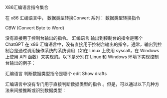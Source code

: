 X86汇编语言指令集合



在 x86 汇编语言中，
数据类型转换Convert 系列：
数据类型转换指令

CBW (Convert Byte to Word)

没有直接用于控制台输出的指令。
汇编语言 输出到控制台的指令是哪个
ChatGPT
在 x86 汇编语言中，没有直接用于控制台输出的指令。通常，输出到控制台是通过调用操作系统的系统调用（如在 Linux 上使用 syscall，在 Windows 上使用 API 函数）来实现的。以下是分别在 Linux 和 Windows 环境下实现控制台输出的例子：

汇编语言 判断数据类型指令是哪个
edit
Show drafts 


汇编语言中没有专门用于直接判断数据类型的指令
。但是，可以通过以下几种方法来间接推断或识别数据类型：


